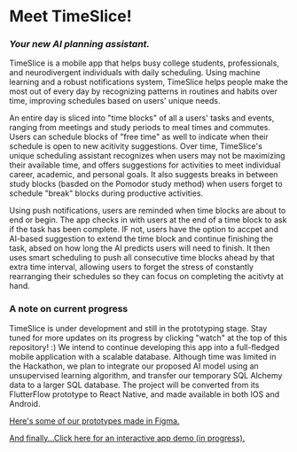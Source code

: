 # **Meet TimeSlice!**
### _Your new AI planning assistant._

TimeSlice is a mobile app that helps busy college students, professionals, and neurodivergent individuals with daily scheduling. Using machine learning and a robust notifications system, TimeSlice helps people make the most out of every day by recognizing patterns in routines and habits over time, improving schedules based on users' unique needs.

An entire day is sliced into "time blocks" of all a users' tasks and events, ranging from meetings and study periods to meal times and commutes. Users can schedule blocks of "free time" as well to indicate when their schedule is open to new acitivity suggestions. Over time, TimeSlice's unique scheduling assistant recognizes when users may not be maximizing their available time, and offers suggestions for activities to meet individual career, academic, and personal goals. It also suggests breaks in between study blocks (basded on the Pomodor study method) when users forget to schedule "break" blocks during productive activities.

Using push notifications, users are reminded when time blocks are about to end or begin. The app checks in with users at the end of a time block to ask if the task has been complete. IF not, users have the option to accpet and AI-based suggestion to extend the time block and continue finishing the task, absed on how long the AI predicts users will need to finish. It then uses smart scheduling to push all consecutive time blocks ahead by that extra time interval, allowing users to forget the stress of constantly rearranging their schedules so they can focus on completing the acitivty at hand.

### A note on current progress
TimeSlice is under development and still in the prototyping stage. Stay tuned for more updates on its progress by clicking "watch" at the top of this repository! :)
We intend to continue developing this app into a full-fledged mobile application with a scalable database. Although time was limited in the Hackathon, we plan to integrate our proposed AI model using an unsupervised learning algorithm, and transfer our temporary SQL Alchemy data to a larger SQL database. The project will be converted from its FlutterFlow prototype to React Native, and made available in both IOS and Android.

[Here's some of our prototypes made in Figma.](https://www.figma.com/community/file/1239638161463978443)

[And finally...Click here for an interactive app demo (in progress).](https://app.flutterflow.io/share/time-slice-vd73s0)
